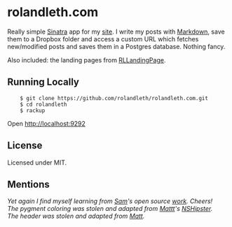 # rolandleth.com

Really simple [Sinatra](http://www.sinatrarb.com/) app for my [site](http://rolandleth.com). I write my posts with [Markdown](http://daringfireball.net/projects/markdown/), save them to a Dropbox folder and access a custom URL which fetches new/modified posts and saves them in a Postgres database. Nothing fancy.

Also included: the landing pages from [RLLandingPage](http://github.com/rolandleth/RLLandingPage).

## Running Locally

		$ git clone https://github.com/rolandleth/rolandleth.com.git
		$ cd rolandleth
		$ rackup

Open [http://localhost:9292](http://localhost:9292)

## License
Licensed under MIT.

## Mentions
*Yet again I find myself learning from [Sam](http://soff.es)'s open source [work](http://github.com/soffes/soff.es). Cheers!*	
*The pygment coloring was stolen and adapted from [Mattt](http://mattt.me)'s [NSHipster](https://github.com/NSHipster/nshipster.com).*	
*The header was stolen and adapted from [Matt](http://mattgemmell.com).*
